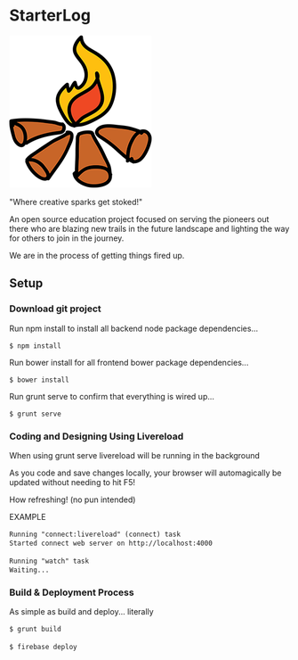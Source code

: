 # StarterLog

![Alt text](/starterlog.png?raw=true "@starterlog")

"Where creative sparks get stoked!"

An open source education project focused on serving the pioneers out there who are blazing new trails in the future landscape and lighting the way for others to join in the journey.

We are in the process of getting things fired up.

## Setup

### Download git project

Run npm install to install all backend node package dependencies...

    $ npm install

Run bower install for all frontend bower package dependencies...

    $ bower install

Run grunt serve to confirm that everything is wired up...

    $ grunt serve

### Coding and Designing Using Livereload

When using grunt serve livereload will be running in the background

As you code and save changes locally, your browser will automagically be updated without needing to hit F5!

How refreshing! (no pun intended)

EXAMPLE

    Running "connect:livereload" (connect) task
    Started connect web server on http://localhost:4000

    Running "watch" task
    Waiting...

### Build & Deployment Process

As simple as build and deploy... literally

    $ grunt build

    $ firebase deploy
